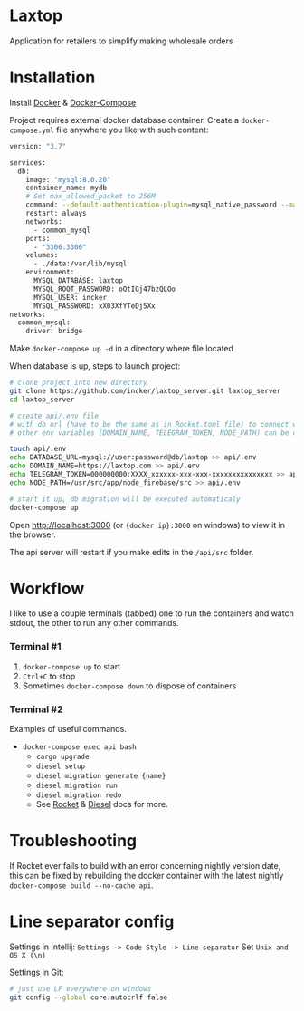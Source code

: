 # Laxtop

Application for retailers to simplify making wholesale orders

# Installation

Install [Docker](https://docs.docker.com/engine/installation/) & [Docker-Compose](https://docs.docker.com/compose/install/)

Project requires external docker database container.
Create a `docker-compose.yml` file anywhere you like with such content:

```bash
version: "3.7"

services:
  db:
    image: "mysql:8.0.20"
    container_name: mydb
    # Set max_allowed_packet to 256M
    command: --default-authentication-plugin=mysql_native_password --max_allowed_packet=32505856
    restart: always
    networks:
      - common_mysql
    ports: 
      - "3306:3306"
    volumes:
      - ./data:/var/lib/mysql
    environment:
      MYSQL_DATABASE: laxtop
      MYSQL_ROOT_PASSWORD: oOtIGj47bzQLOo
      MYSQL_USER: incker
      MYSQL_PASSWORD: xX03XfYTeDj5Xx
networks:
  common_mysql:
    driver: bridge
```

Make `docker-compose up -d` in a directory where file located

When database is up, steps to launch project:


```bash
# clone project into new directory
git clone https://github.com/incker/laxtop_server.git laxtop_server
cd laxtop_server

# create api/.env file
# with db url (have to be the same as in Rocket.toml file) to connect with external db
# other env variables (DOMAIN_NAME, TELEGRAM_TOKEN, NODE_PATH) can be omitted for basic launch

touch api/.env
echo DATABASE_URL=mysql://user:password@db/laxtop >> api/.env
echo DOMAIN_NAME=https://laxtop.com >> api/.env
echo TELEGRAM_TOKEN=000000000:XXXX_xxxxxx-xxx-xxx-xxxxxxxxxxxxxxx >> api/.env
echo NODE_PATH=/usr/src/app/node_firebase/src >> api/.env

# start it up, db migration will be executed automaticaly
docker-compose up
```

Open [http://localhost:3000](http://localhost:3000) (or `{docker ip}:3000` on windows) to view it in the browser.

The api server will restart if you make edits in the `/api/src` folder.


# Workflow

I like to use a couple terminals (tabbed) one to run the containers and watch stdout, the other to run any other commands.

### Terminal #1
1. `docker-compose up` to start
2. `Ctrl+C` to stop
3. Sometimes `docker-compose down` to dispose of containers

### Terminal #2
Examples of useful commands.

* `docker-compose exec api bash`
    * `cargo upgrade`
    * `diesel setup`
    * `diesel migration generate {name}`
    * `diesel migration run`
    * `diesel migration redo`
    * See [Rocket](https://rocket.rs) & [Diesel](http://diesel.rs) docs for more.


# Troubleshooting

If Rocket ever fails to build with an error concerning nightly version date, this can be fixed by rebuilding the docker container with the latest nightly `docker-compose build --no-cache api`.

# Line separator config

Settings in Intellij: 
`Settings -> Code Style -> Line separator` Set `Unix and OS X (\n)`

Settings in Git: 

```bash 
# just use LF everywhere on windows
git config --global core.autocrlf false
```
